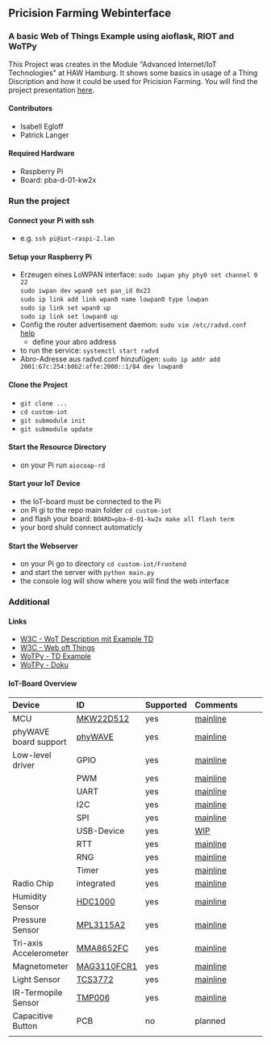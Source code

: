 ## Pricision Farming Webinterface
### A basic Web of Things Example using aioflask, RIOT and WoTPy

This Project was creates in the Module "Advanced Internet/IoT Technologies" at HAW Hamburg. 
It shows some basics in usage of a Thing Discription and how it could be used for Pricision Farming.
You will find the project presentation [here](https://docs.google.com/presentation/d/1-MQOFQoVDG1RkEbfOPX3A7B9lOJ8a6SeKt_77exqNFY/edit?usp=sharing).

#### Contributors
- Isabell Egloff
- Patrick Langer 

#### Required Hardware
- Raspberry Pi
- Board: pba-d-01-kw2x

### Run the project

#### Connect your Pi with ssh
- e.g. `ssh pi@iot-raspi-2.lan`

#### Setup your Raspberry Pi
- Erzeugen eines LoWPAN interface:
		`sudo iwpan phy phy0 set channel 0 22`<br>
		`sudo iwpan dev wpan0 set pan_id 0x23`<br>
		`sudo ip link add link wpan0 name lowpan0 type lowpan`<br>
		`sudo ip link set wpan0 up`<br>
		`sudo ip link set lowpan0 up`<br>
- Config the router advertisement daemon: `sudo vim /etc/radvd.conf` [help](https://linux.die.net/man/5/radvd.conf)
    - define your abro address 
- to run the service: `systemctl start radvd` 
- Abro-Adresse aus radvd.conf hinzufügen: `sudo ip addr add 2001:67c:254:b0b2:affe:2000::1/84 dev lowpan0`

#### Clone the Project
- `git clone ...`
- `cd custom-iot`
- `git submodule init`
- `git submodule update`

#### Start the Resource Directory
- on your Pi run `aiocoap-rd`

#### Start your IoT Device
- the IoT-board must be connected to the Pi
- on Pi gi to the repo main folder `cd custom-iot`
- and flash your board: `BOARD=pba-d-01-kw2x make all flash term`
- your bord shuld connect automaticly

#### Start the Webserver
- on your Pi go to directory `cd custom-iot/Frontend`
- and start the server with `python main.py`
- the console log will show where you will find the web interface


### Additional

#### Links
- [W3C - WoT Description mit Example TD](https://www.w3.org/TR/wot-thing-description/)
- [W3C - Web oft Things](https://www.w3.org/WoT/developers/#runtime-consume)
- [WoTPy - TD Example](https://github.com/agmangas/wot-py/blob/cec61d4bfcddb6287fbb4ed01b0dda218f93ab05/tests/td_examples.py)
- [WoTPy - Doku](https://agmangas.github.io/wot-py/index.html)

#### IoT-Board Overview

| Device                 | ID                                                                                                                                                                  | Supported | Comments                                              |     |     |     |     |
|:---------------------- |:------------------------------------------------------------------------------------------------------------------------------------------------------------------- |:--------- |:----------------------------------------------------- | --- | --- | --- | --- |
| MCU                    | [MKW22D512](http://www.freescale.com/webapp/sps/site/prod_summary.jsp?code=KW2x)                                                                                    | yes       | [mainline](https://github.com/RIOT-OS/RIOT/pull/2265) |     |     |     |     |
| phyWAVE board support  | [phyWAVE](http://www.phytec.de/de/produkte/internet-of-things/phywave.html)                                                                                         | yes       | [mainline](https://github.com/RIOT-OS/RIOT/pull/2059) |     |     |     |     |
| Low-level driver       | GPIO                                                                                                                                                                | yes       | [mainline](https://github.com/RIOT-OS/RIOT/pull/2265) |     |     |     |     |
|                        | PWM                                                                                                                                                                 | yes       | [mainline](https://github.com/RIOT-OS/RIOT/pull/2265) |     |     |     |     |
|                        | UART                                                                                                                                                                | yes       | [mainline](https://github.com/RIOT-OS/RIOT/pull/2265) |     |     |     |     |
|                        | I2C                                                                                                                                                                 | yes       | [mainline](https://github.com/RIOT-OS/RIOT/pull/2265) |     |     |     |     |
|                        | SPI                                                                                                                                                                 | yes       | [mainline](https://github.com/RIOT-OS/RIOT/pull/2265) |     |     |     |     |
|                        | USB-Device                                                                                                                                                          | yes       | [WIP](https://github.com/RIOT-OS/RIOT/pull/3890)      |     |     |     |     |
|                        | RTT                                                                                                                                                                 | yes       | [mainline](https://github.com/RIOT-OS/RIOT/pull/2265) |     |     |     |     |
|                        | RNG                                                                                                                                                                 | yes       | [mainline](https://github.com/RIOT-OS/RIOT/pull/2265) |     |     |     |     |
|                        | Timer                                                                                                                                                               | yes       | [mainline](https://github.com/RIOT-OS/RIOT/pull/2265) |     |     |     |     |
| Radio Chip             | integrated                                                                                                                                                          | yes       | [mainline](https://github.com/RIOT-OS/RIOT/pull/2756) |     |     |     |     |
| Humidity Sensor        | [HDC1000](http://www.ti.com/lit/ds/symlink/hdc1000.pdf)                                                                                                             | yes       | [mainline](https://github.com/RIOT-OS/RIOT/pull/2070) |     |     |     |     |
| Pressure Sensor        | [MPL3115A2](http://www.nxp.com/products/sensors/pressure-sensors/barometric-pressure-15-to-115-kpa/20-to-110kpa-absolute-digital-pressure-sensor:MPL3115A2?)        | yes       | [mainline](https://github.com/RIOT-OS/RIOT/pull/2123) |     |     |     |     |
| Tri-axis Accelerometer | [MMA8652FC](http://www.nxp.com/products/sensors/accelerometers/3-axis-accelerometers/2g-4g-8g-low-g-12-bit-digital-accelerometer:MMA8652FC)                         | yes       | [mainline](https://github.com/RIOT-OS/RIOT/pull/2119) |     |     |     |     |
| Magnetometer           | [MAG3110FCR1](http://www.nxp.com/products/sensors/magnetometers/sample-data-sets-for-inertial-and-magnetic-sensors/freescale-high-accuracy-3d-magnetometer:MAG3110) | yes       | [mainline](https://github.com/RIOT-OS/RIOT/pull/2121) |     |     |     |     |
| Light Sensor           | [TCS3772](https://ams.com/jpn/content/download/291143/1065677/file/TCS3772_Datasheet_EN_v1.pdf)                                                                     | yes       | [mainline](https://github.com/RIOT-OS/RIOT/pull/3135) |     |     |     |     |
| IR-Termopile Sensor    | [TMP006](http://www.ti.com/product/TMP006)                                                                                                                          | yes       | [mainline](https://github.com/RIOT-OS/RIOT/pull/2148) |     |     |     |     |
| Capacitive Button      | PCB                                                                                                                                                                 | no        | planned                                               |     |     |     |     |
|                        |                                                                                                                                  
